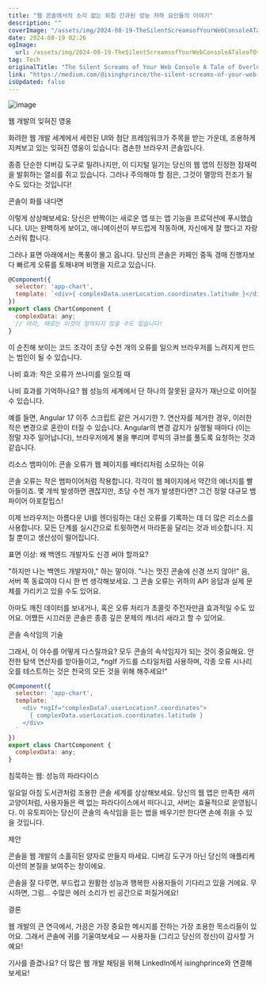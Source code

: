 ```yaml
---
title: "웹 콘솔에서의 소리 없는 외침 간과된 성능 저하 요인들의 이야기"
description: ""
coverImage: "/assets/img/2024-08-19-TheSilentScreamsofYourWebConsoleATaleofOverlookedPerformanceKillers_0.png"
date: 2024-08-19 02:26
ogImage: 
  url: /assets/img/2024-08-19-TheSilentScreamsofYourWebConsoleATaleofOverlookedPerformanceKillers_0.png
tag: Tech
originalTitle: "The Silent Screams of Your Web Console A Tale of Overlooked Performance Killers"
link: "https://medium.com/@isinghprince/the-silent-screams-of-your-web-console-a-tale-of-overlooked-performance-killers-9cd3225fd270"
isUpdated: false
---
```



![image](/assets/img/2024-08-19-TheSilentScreamsofYourWebConsoleATaleofOverlookedPerformanceKillers_0.png)

웹 개발의 잊혀진 영웅

화려한 웹 개발 세계에서 세련된 UI와 첨단 프레임워크가 주목을 받는 가운데, 조용하게 지켜보고 있는 잊혀진 영웅이 있습니다: 겸손한 브라우저 콘솔입니다.

종종 단순한 디버깅 도구로 밀려나지만, 이 디지털 일기는 당신의 웹 앱의 진정한 잠재력을 발휘하는 열쇠를 쥐고 있습니다. 그러나 주의해야 할 점은, 그것이 멸망의 전조가 될 수도 있다는 것입니다!

<!-- cozy-coder - 수평 -->
<ins class="adsbygoogle"
     style="display:block"
     data-ad-client="ca-pub-4877378276818686"
     data-ad-slot="1107185301"
     data-ad-format="auto"
     data-full-width-responsive="true"></ins>
<script>
     (adsbygoogle = window.adsbygoogle || []).push({});
</script>

콘솔이 화를 내다면

이렇게 상상해보세요: 당신은 반짝이는 새로운 앱 또는 앱 기능을 프로덕션에 푸시했습니다. UI는 완벽하게 보이고, 애니메이션이 부드럽게 작동하며, 자신에게 잘 했다고 자랑스러워 합니다.

그러나 표면 아래에서는 폭풍이 몰고 옵니다. 당신의 콘솔은 카페인 중독 경매 진행자보다 빠르게 오류를 토해내며 비명을 지르고 있습니다.

```js
@Component({
  selector: 'app-chart',
  template: `<div>{ complexData.userLocation.coordinates.latitude }</div>`
})
export class ChartComponent {
  complexData: any;
  // 어라, 때로는 이것이 정의되지 않을 수도 있습니다!
}
```

<!-- cozy-coder - 수평 -->
<ins class="adsbygoogle"
     style="display:block"
     data-ad-client="ca-pub-4877378276818686"
     data-ad-slot="1107185301"
     data-ad-format="auto"
     data-full-width-responsive="true"></ins>
<script>
     (adsbygoogle = window.adsbygoogle || []).push({});
</script>

이 순진해 보이는 코드 조각이 초당 수천 개의 오류를 일으켜 브라우저를 느려지게 만드는 범인이 될 수 있습니다.

나비 효과: 작은 오류가 쓰나미를 일으킬 때

나비 효과를 기억하나요? 웹 성능의 세계에서 단 하나의 잘못된 글자가 재난으로 이어질 수 있습니다.

예를 들면, Angular 17 이주 스크립트 같은 거시기한 ?. 연산자를 제거한 경우, 이러한 작은 변경으로 혼란이 터질 수 있습니다. Angular의 변경 감지가 실행될 때마다 (이는 정말 자주 일어납니다), 브라우저에게 불을 뿌리며 루빅의 큐브를 풀도록 요청하는 것과 같습니다.

<!-- cozy-coder - 수평 -->
<ins class="adsbygoogle"
     style="display:block"
     data-ad-client="ca-pub-4877378276818686"
     data-ad-slot="1107185301"
     data-ad-format="auto"
     data-full-width-responsive="true"></ins>
<script>
     (adsbygoogle = window.adsbygoogle || []).push({});
</script>

리소스 뱀파이어: 콘솔 오류가 웹 페이지를 배터리처럼 소모하는 이유

콘솔 오류는 작은 뱀파이어처럼 작용합니다. 각각이 웹 페이지에서 약간의 에너지를 빨아들이죠. 몇 개씩 발생하면 괜찮지만, 초당 수천 개가 발생한다면? 그건 정말 대규모 뱀파이어 아포칼립스!

이제 브라우저는 아름다운 UI를 렌더링하는 대신 오류를 기록하는 데 더 많은 리소스를 사용합니다. 모든 단계를 실시간으로 트윗하면서 마라톤을 달리는 것과 비슷합니다. 지칠 뿐이고 생산성이 떨어집니다.

표면 이상: 왜 백엔드 개발자도 신경 써야 할까요?

<!-- cozy-coder - 수평 -->
<ins class="adsbygoogle"
     style="display:block"
     data-ad-client="ca-pub-4877378276818686"
     data-ad-slot="1107185301"
     data-ad-format="auto"
     data-full-width-responsive="true"></ins>
<script>
     (adsbygoogle = window.adsbygoogle || []).push({});
</script>

"하지만 나는 백엔드 개발자야," 하는 말이야. "나는 멋진 콘솔에 신경 쓰지 않아!" 음, 서버 쪽 동료여야 다시 한 번 생각해보세요. 그 콘솔 오류는 귀하의 API 응답과 실제 문제를 가리키고 있을 수도 있어요.

아마도 깨진 데이터를 보내거나, 혹은 오류 처리가 초콜릿 주전자만큼 효과적일 수도 있어요. 어쨌든 시끄러운 콘솔은 종종 깊은 문제의 캐너리 새라고 할 수 있어요.

콘솔 속삭임의 기술

그래서, 이 야수를 어떻게 다스릴까요? 모두 콘솔의 속삭임자가 되는 것이 중요해요. 안전한 탐색 연산자를 받아들이고, *ngIf 가드를 스타일처럼 사용하며, 각종 오류 시나리오를 테스트하는 것은 천국의 모든 것을 위해 해주세요!"

<!-- cozy-coder - 수평 -->
<ins class="adsbygoogle"
     style="display:block"
     data-ad-client="ca-pub-4877378276818686"
     data-ad-slot="1107185301"
     data-ad-format="auto"
     data-full-width-responsive="true"></ins>
<script>
     (adsbygoogle = window.adsbygoogle || []).push({});
</script>

```js
@Component({
  selector: 'app-chart',
  template: `
    <div *ngIf="complexData?.userLocation?.coordinates">
      { complexData.userLocation.coordinates.latitude }
    </div>
  `
})
export class ChartComponent {
  complexData: any;
}
```

침묵하는 웹: 성능의 파라다이스

일요일 아침 도서관처럼 조용한 콘솔 세계를 상상해보세요. 당신의 웹 앱은 만족한 새끼 고양이처럼, 사용자들은 렉 없는 파라다이스에서 떠다니고, 서버는 효율적으로 운영됩니다. 이 유토피아는 당신이 콘솔의 속삭임을 듣는 법을 배우기만 한다면 손에 쥐을 수 있을 것입니다.

제안


<!-- cozy-coder - 수평 -->
<ins class="adsbygoogle"
     style="display:block"
     data-ad-client="ca-pub-4877378276818686"
     data-ad-slot="1107185301"
     data-ad-format="auto"
     data-full-width-responsive="true"></ins>
<script>
     (adsbygoogle = window.adsbygoogle || []).push({});
</script>

콘솔을 웹 개발의 소홀히된 양자로 만들지 마세요. 디버깅 도구가 아닌 당신의 애플리케이션의 본질을 보여주는 창이에요.

콘솔을 잘 다루면, 부드럽고 원활한 성능과 행복한 사용자들이 기다리고 있을 거에요. 무시하면, 그럼... 수많은 에러 소리가 빈 공간으로 퍼질거에요!

결론

웹 개발의 큰 연극에서, 가끔은 가장 중요한 메시지를 전하는 가장 조용한 목소리들이 있어요. 그래서 콘솔에 귀를 기울여보세요 — 사용자들 (그리고 당신의 정신)이 감사할 거예요!

<!-- cozy-coder - 수평 -->
<ins class="adsbygoogle"
     style="display:block"
     data-ad-client="ca-pub-4877378276818686"
     data-ad-slot="1107185301"
     data-ad-format="auto"
     data-full-width-responsive="true"></ins>
<script>
     (adsbygoogle = window.adsbygoogle || []).push({});
</script>

기사를 즐겼나요? 더 많은 웹 개발 채팅을 위해 LinkedIn에서 isinghprince와 연결해보세요!